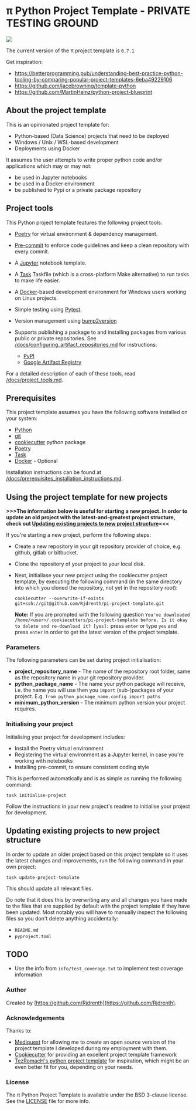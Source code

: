 # π Python Project Template - PRIVATE TESTING GROUND


![](https://img.shields.io/badge/π__project__template-0.7.1-green)

The current version of the π project template is `0.7.1`

Get inspiration:

- https://betterprogramming.pub/understanding-best-practice-python-tooling-by-comparing-popular-project-templates-6eba49229106
- https://github.com/jacebrowning/template-python
- https://github.com/MartinHeinz/python-project-blueprint


## About the project template

This is an opinionated project template for:

- Python-based (Data Science) projects that need to be deployed
- Windows / Unix / WSL-based development
- Deployments using Docker

It assumes the user attempts to write proper python code and/or applications which may or may not:

- be used in Jupyter notebooks
- be used in a Docker environment
- be published to Pypi or a private package repository

## Project tools

This Python project template features the following project tools:

- [Poetry](https://python-poetry.org/) for virtual environment & dependency management.
- [Pre-commit](https://pre-commit.com/) to enforce code guidelines and keep a clean repository with every commit.
- A [Jupyter](https://jupyter.org/) notebook template.
- A [Task](https://taskfile.dev) Taskfile (which is a cross-platform Make alternative) to run tasks to make life easier.
- A [Docker](https://www.docker.com/)-based development environment for Windows users working on Linux projects.
- Simple testing using [Pytest](https://pytest.org).
- Version management using [bump2version](https://github.com/c4urself/bump2version)

- Supports publishing a package to and installing packages from various public or private repositories. See [/docs/configuring_artifact_repositories.md](/{{cookiecutter.project_repository_name}}/docs/configuring_artifact_repositories.md) for instructions:

  - [PyPI](https://pypi.org/)
  - [Google Artifact Registry](https://cloud.google.com/artifact-registry)

For a detailed description of each of these tools, read [/docs/project_tools.md](/docs/project_tools.md).

## Prerequisites

This project template assumes you have the following software installed on your system:

- [Python](https://www.python.org/)
- [git](https://git-scm.com/)
- [cookiecutter](https://github.com/audreyfeldroy/cookiecutter-pypackage) python package
- [Poetry](https://python-poetry.org/docs/#installation/)
- [Task](https://taskfile.dev/installation/)
- [Docker](https://docs.docker.com/engine/install/) - Optional

Installation instructions can be found at [/docs/prerequisites_installation_instructions.md](/docs/prerequisites_installation_instructions.md).


## Using the project template for new projects

**>>>The information below is useful for starting a new project. In order to update an old project with the latest-and-greatest project structure, check out [Updating existing projects to new project structure](#updating-existing-projects-to-new-project-structure)<<<**

If you're starting a new project, perform the following steps:

- Create a new repository in your git repository provider of choice, e.g. github, gitlab or bitbucket.  
- Clone the repository of your project to your local disk.

- Next, initialiase your new project using the cookiecutter project template, by executing the following command (in the same directory into which you cloned the repository, not yet in the repository root):
  ```shell
  cookiecutter --overwrite-if-exists git+ssh://git@github.com/Rjdrenth/pi-project-template.git
  ```

  **Note:** If you are prompted with the following question `You've downloaded /home/<user>/.cookiecutters/pi-project-template before. Is it okay to delete and re-download it? [yes]:` press `enter` or type `yes` and press `enter` in order to get the latest version of the project template.

### Parameters

The following parameters can be set during project initialisation:

 - **project_repository_name** - The name of the repository root folder, same as the repository name in your git repository provider.
 - **python_package_name** - The name your python package will receive, i.e. the name you will use then you `import` (sub-)packages of your project. E.g. `from python_package_name.config import paths`
 - **minimum_python_version** - The minimum python version your project requires.

### Initialising your project

Initialising your project for development includes:
- Install the Poetry virtual environment
- Registering the virtual environment as a Jupyter kernel, in case you're working with notebooks
- Installing pre-commit, to ensure consistent coding style

This is performed automatically and is as simple as running the following command:

```shell
task initialise-project
```

Follow the instructions in your new project's readme to initialise your project for development.

## Updating existing projects to new project structure

In order to update an older project based on this project template so it uses the latest changes and improvements, run the following command in your own project:

```shell
task update-project-template
```

This should update all relevant files.

Do note that it does this by overwriting any and all changes you have made to the files that are supplied by default with the project template if they have been updated. Most notably you will have to manually inspect the following files so you don't delete anything accidentally:

- `README.md`
- `pyproject.toml`

## TODO

- Use the info from `info/test_coverage.txt` to implement test coverage information


### Author

Created by [https://github.com/Rjdrenth](https://github.com/Rjdrenth).

### Acknowledgements

Thanks to:

- [Mediquest](https://home.mediquest.nl/) for allowing me to create an open source version of the project template I developed during my employment with them.
- [Cookiecutter](https://github.com/cookiecutter/cookiecutter) for providing an excellent project template framework
- [TezRomacH's python project template](https://github.com/TezRomacH/python-package-template) for inspiration, which might be an even better fit for you, depending on your needs.

### License

The π Python Project Template is available under the BSD 3-clause license. See the [LICENSE](/LICENSE) file for more info.
